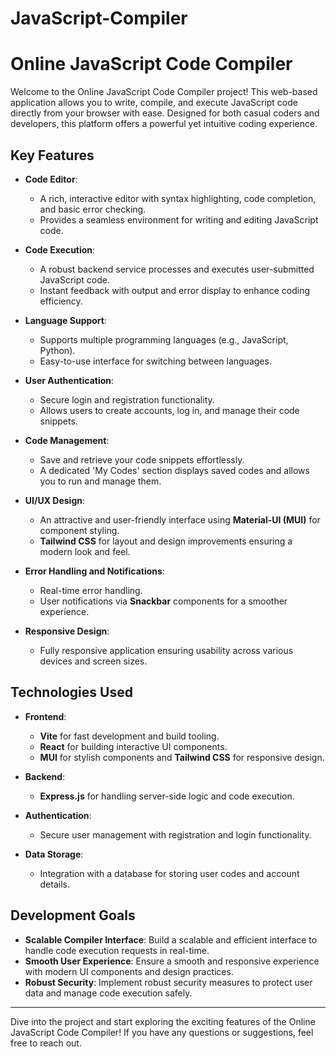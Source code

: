 # JavaScript-Compiler


# Online JavaScript Code Compiler

Welcome to the Online JavaScript Code Compiler project! This web-based application allows you to write, compile, and execute JavaScript code directly from your browser with ease. Designed for both casual coders and developers, this platform offers a powerful yet intuitive coding experience.

## Key Features

- **Code Editor**: 
  - A rich, interactive editor with syntax highlighting, code completion, and basic error checking.
  - Provides a seamless environment for writing and editing JavaScript code.

- **Code Execution**:
  - A robust backend service processes and executes user-submitted JavaScript code.
  - Instant feedback with output and error display to enhance coding efficiency.

- **Language Support**:
  - Supports multiple programming languages (e.g., JavaScript, Python).
  - Easy-to-use interface for switching between languages.

- **User Authentication**:
  - Secure login and registration functionality.
  - Allows users to create accounts, log in, and manage their code snippets.

- **Code Management**:
  - Save and retrieve your code snippets effortlessly.
  - A dedicated 'My Codes' section displays saved codes and allows you to run and manage them.

- **UI/UX Design**:
  - An attractive and user-friendly interface using **Material-UI (MUI)** for component styling.
  - **Tailwind CSS** for layout and design improvements ensuring a modern look and feel.

- **Error Handling and Notifications**:
  - Real-time error handling.
  - User notifications via **Snackbar** components for a smoother experience.

- **Responsive Design**:
  - Fully responsive application ensuring usability across various devices and screen sizes.

## Technologies Used

- **Frontend**: 
  - **Vite** for fast development and build tooling.
  - **React** for building interactive UI components.
  - **MUI** for stylish components and **Tailwind CSS** for responsive design.

- **Backend**:
  - **Express.js** for handling server-side logic and code execution.

- **Authentication**:
  - Secure user management with registration and login functionality.

- **Data Storage**:
  - Integration with a database for storing user codes and account details.

## Development Goals

- **Scalable Compiler Interface**: Build a scalable and efficient interface to handle code execution requests in real-time.
- **Smooth User Experience**: Ensure a smooth and responsive experience with modern UI components and design practices.
- **Robust Security**: Implement robust security measures to protect user data and manage code execution safely.

---

Dive into the project and start exploring the exciting features of the Online JavaScript Code Compiler! If you have any questions or suggestions, feel free to reach out.

